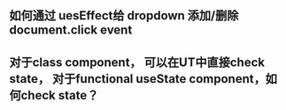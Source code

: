 ## 如何通过 uesEffect给 dropdown 添加/删除 document.click event

## 对于class component， 可以在UT中直接check state， 对于functional useState component，如何check state？
```
```
